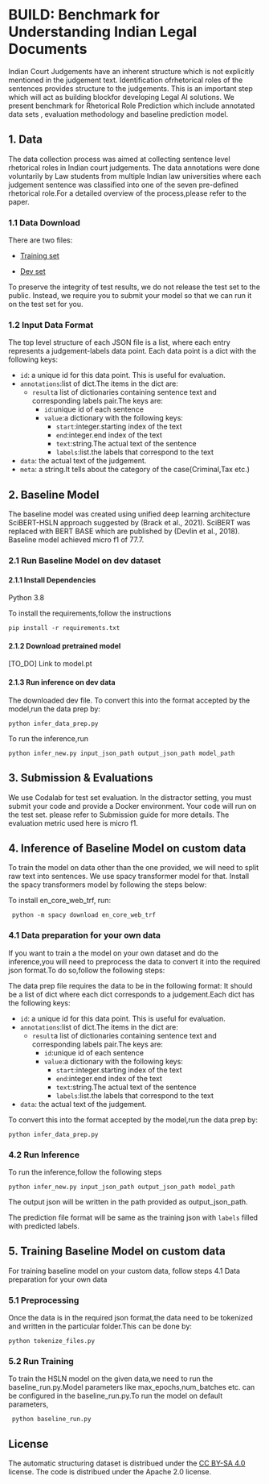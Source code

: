 # BUILD: Benchmark for Understanding Indian Legal Documents


Indian Court Judgements have an inherent structure which is not explicitly mentioned in the judgement text.  Identification ofrhetorical roles of the sentences provides structure to the judgements. This is an important step which will act as building blockfor developing Legal AI solutions. We present benchmark for Rhetorical Role Prediction which include annotated data sets , evaluation methodology and baseline prediction model.


## 1. Data
The data collection process was aimed at collecting sentence level rhetorical roles in Indian court judgements.
The data annotations were done voluntarily by Law students from multiple Indian law universities where each judgement sentence was 
classified  into one of the seven pre-defined rhetorical role.For a detailed overview of the process,please refer to the paper.

### 1.1 Data Download 


There are two  files:
- [Training set](https://storage.googleapis.com/indianlegalbert/OPEN_SOURCED_FILES/Rhetorical_Role_Benchmark/Data/train.json)

- [Dev set](https://storage.googleapis.com/indianlegalbert/OPEN_SOURCED_FILES/Rhetorical_Role_Benchmark/Data/dev.json)

To preserve the integrity of test results, we do not release the test set to the public. Instead, we require you to submit your model so that we can run it on the test set for you.  

### 1.2 Input Data Format

The top level structure of each JSON file is a list, where each entry represents a judgement-labels data point. Each data point is
a dict with the following keys:
- `id`: a unique id for this  data point. This is useful for evaluation.
- `annotations`:list of dict.The items in the dict are:
  - `result`a list of dictionaries containing sentence text and corresponding labels pair.The keys are:
    - `id`:unique id of each sentence
    - `value`:a dictionary with the following keys:
      - `start`:integer.starting index of the text
      - `end`:integer.end index of the text
      - `text`:string.The actual text of the sentence
      - `labels`:list.the labels that correspond to the text
- `data`: the actual text of the judgement.
- `meta`: a string.It tells about the category of the case(Criminal,Tax etc.)


## 2. Baseline Model
The baseline model was created using unified deep
learning architecture SciBERT-HSLN approach suggested by (Brack et al., 2021). SciBERT was replaced
with BERT BASE which are published by (Devlin et
al., 2018). Baseline model achieved micro f1 of 77.7.

### 2.1 Run Baseline Model on dev dataset
#### 2.1.1 Install Dependencies
Python 3.8

To install the requirements,follow the instructions
```
pip install -r requirements.txt
```
#### 2.1.2 Download pretrained model
[TO_DO] Link to model.pt

#### 2.1.3 Run inference on dev data
The downloaded dev file. 
To convert this into the format accepted by the model,run the data prep by:
```
python infer_data_prep.py
```
To run the inference,run
```
python infer_new.py input_json_path output_json_path model_path

```

## 3. Submission & Evaluations
We use Codalab for test set evaluation. In the distractor setting, you must submit your code and provide a Docker environment. Your code will run on the test set. please refer to Submission guide for more details. 
The evaluation metric used here is micro f1.

## 4. Inference of Baseline Model on custom data

To train the model on data other than the one provided, we will need to split raw text into sentences. We use spacy transformer model for that. Install the spacy transformers model
by following the steps below:

To install en_core_web_trf, run:
```
 python -m spacy download en_core_web_trf
```


### 4.1 Data preparation for  your own  data

If you want to train a the model on your own dataset and do the inference,you will need to preprocess the data to convert it 
into the required json format.To do so,follow the following steps:

The data prep file requires the data to be in the following format:
It should be a list of dict where each dict corresponds to a judgement.Each dict has the following keys:
- `id`: a unique id for this  data point. This is useful for evaluation.
- `annotations`:list of dict.The items in the dict are:
  - `result`a list of dictionaries containing sentence text and corresponding labels pair.The keys are:
    - `id`:unique id of each sentence
    - `value`:a dictionary with the following keys:
      - `start`:integer.starting index of the text
      - `end`:integer.end index of the text
      - `text`:string.The actual text of the sentence
      - `labels`:list.the labels that correspond to the text
- `data`: the actual text of the judgement.

To convert this into the format accepted by the model,run the data prep by:
```
python infer_data_prep.py
```

### 4.2 Run Inference

To run the inference,follow the following steps
```
python infer_new.py input_json_path output_json_path model_path

```
The output json will be written in the path provided as output_json_path.

The prediction file format will be same as the training json with `labels` filled with predicted labels.


## 5. Training Baseline Model on custom data
For training baseline model on your custom data, follow steps  4.1 Data preparation for  your own  data

### 5.1 Preprocessing
  Once the data is in the required json format,the data need to be tokenized and written in the
  particular folder.This can be done by:
  ```
  python tokenize_files.py
  ```
  
### 5.2 Run Training
  
  To train the HSLN model on the given data,we need to run the baseline_run.py.Model parameters like
max_epochs,num_batches etc. can be configured in the  baseline_run.py.To run the model on default parameters,
  ```
   python baseline_run.py 
  ```
  


## License
The automatic structuring dataset is distribued under the [CC BY-SA 4.0](http://creativecommons.org/licenses/by-sa/4.0/legalcode) license.
The code is distribued under the Apache 2.0 license.

